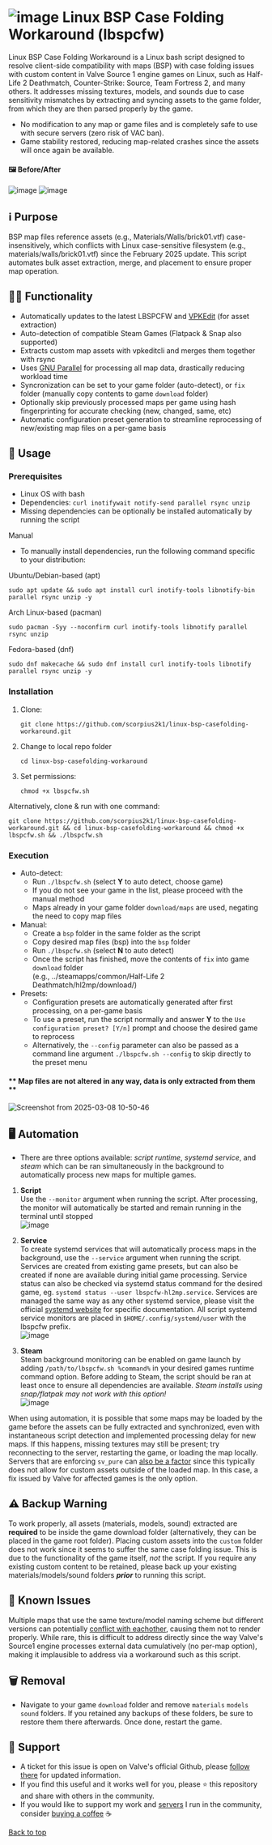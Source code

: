 # ![image](https://github.com/user-attachments/assets/128c8a61-2dcc-45a5-a972-6335c6c9a7fd) Linux BSP Case Folding Workaround (lbspcfw)

Linux BSP Case Folding Workaround is a Linux bash script designed to resolve client-side compatibility with maps (BSP) with case folding issues with custom content in Valve Source 1 engine games on Linux, such as Half-Life 2 Deathmatch, Counter-Strike: Source, Team Fortress 2, and many others. It addresses missing textures, models, and sounds due to case sensitivity mismatches by extracting and syncing assets to the game folder, from which they are then parsed properly by the game.<br/>
- No modification to any map or game files and is completely safe to use with secure servers (zero risk of VAC ban).
- Game stability restored, reducing map-related crashes since the assets will once again be available.

#### 🖼️ Before/After
![image](https://github.com/user-attachments/assets/e8b1c04d-778d-42bf-83f6-a68c1d446c2d)
![image](https://github.com/user-attachments/assets/9acf4dcb-92d4-4e85-af89-8c2859777e0c)

## ℹ️ Purpose
BSP map files reference assets (e.g., Materials/Walls/brick01.vtf) case-insensitively, which conflicts with Linux case-sensitive filesystem (e.g., materials/walls/brick01.vtf) since the February 2025 update. This script automates bulk asset extraction, merge, and placement to ensure proper map operation.

## 👨‍💻 Functionality
- Automatically updates to the latest LBSPCFW and [VPKEdit](https://github.com/craftablescience/VPKEdit/releases) (for asset extraction)
- Auto-detection of compatible Steam Games (Flatpack & Snap also supported)
- Extracts custom map assets with vpkeditcli and merges them together with rsync
- Uses [GNU Parallel](https://github.com/gitGNU/gnu_parallel) for processing all map data, drastically reducing workload time
- Syncronization can be set to your game folder (auto-detect), or `fix` folder (manually copy contents to game `download` folder)
- Optionally skip previously processed maps per game using hash fingerprinting for accurate checking (new, changed, same, etc)
- Automatic configuration preset generation to streamline reprocessing of new/existing map files on a per-game basis

## 🚀 Usage
### Prerequisites
- Linux OS with bash
- Dependencies: `curl inotifywait notify-send parallel rsync unzip`
- Missing dependencies can be optionally be installed automatically by running the script

Manual
- To manually install dependencies, run the following command specific to your distribution:

Ubuntu/Debian-based (apt)
```
sudo apt update && sudo apt install curl inotify-tools libnotify-bin parallel rsync unzip -y
```
Arch Linux-based (pacman)
```
sudo pacman -Syy --noconfirm curl inotify-tools libnotify parallel rsync unzip
```
Fedora-based (dnf)
```
sudo dnf makecache && sudo dnf install curl inotify-tools libnotify parallel rsync unzip -y
```

### Installation
1. Clone:
   ```
   git clone https://github.com/scorpius2k1/linux-bsp-casefolding-workaround.git
   ```
2. Change to local repo folder
   ```
   cd linux-bsp-casefolding-workaround
   ```
3. Set permissions:
   ```
   chmod +x lbspcfw.sh
   ```
Alternatively, clone & run with one command:
```
git clone https://github.com/scorpius2k1/linux-bsp-casefolding-workaround.git && cd linux-bsp-casefolding-workaround && chmod +x lbspcfw.sh && ./lbspcfw.sh
```

### Execution
- Auto-detect:
  - Run `./lbspcfw.sh` (select **Y** to auto detect, choose game)
  - If you do not see your game in the list, please proceed with the manual method
  - Maps already in your game folder `download/maps` are used, negating the need to copy map files
- Manual:
  - Create a `bsp` folder in the same folder as the script
  - Copy desired map files (bsp) into the `bsp` folder
  - Run `./lbspcfw.sh` (select **N** to auto detect)
  - Once the script has finished, move the contents of `fix` into game `download` folder<br/>(e.g., ../steamapps/common/Half-Life 2 Deathmatch/hl2mp/download/)
- Presets:
  - Configuration presets are automatically generated after first processing, on a per-game basis
  - To use a preset, run the script normally and answer **Y** to the `Use configuration preset? [Y/n]` prompt and choose the desired game to reprocess
  - Alternatively, the `--config` parameter can also be passed as a command line argument `./lbspcfw.sh --config` to skip directly to the preset menu

#### ** Map files are **not altered** in any way, data is only extracted from them **
![Screenshot from 2025-03-08 10-50-46](https://github.com/user-attachments/assets/80e46bdb-a529-4859-9e6d-d646daace166)

## 🖥️ Automation
- There are three options available: _script runtime_, _systemd service_, and _steam_ which can be ran simultaneously in the background to automatically process new maps for multiple games.

1. **Script**<br/>
   Use the `--monitor` argument when running the script. After processing, the monitor will automatically be started and remain running in the terminal until stopped<br/>
   ![image](https://github.com/user-attachments/assets/188e88a8-7eaf-47d3-a8ee-d94af5dc7aff)

2. **Service**<br/>
   To create systemd services that will automatically process maps in the background, use the `--service` argument when running the script. Services are created from existing game presets, but can also be created if none are available during initial game processing. Service status can also be checked via systemd status command for the desired game, eg. `systemd status --user lbspcfw-hl2mp.service`. Services are managed the same way as any other systemd service, please visit the official [systemd website](https://systemd.io/) for specific documentation. All script systemd service monitors are placed in `$HOME/.config/systemd/user` with the lbspcfw prefix.<br/>
   ![image](https://github.com/user-attachments/assets/eaef2290-4208-4461-adc8-519672cb4b43)

3. **Steam**<br/>
   Steam background monitoring can be enabled on game launch by adding `/path/to/lbspcfw.sh %command%` in your desired games runtime command option. Before adding to Steam, the script should be ran at least once to ensure all dependencies are available. _Steam installs using snap/flatpak may not work with this option!_<br/>
   ![image](https://github.com/user-attachments/assets/c3464989-5163-4f02-8fa1-7dd48dc4527f)


When using automation, it is possible that some maps may be loaded by the game before the assets can be fully extracted and synchronized, even with instantaneous script detection and implemented processing delay for new maps. If this happens, missing textures may still be present; try reconnecting to the server, restarting the game, or loading the map locally. Servers that are enforcing `sv_pure` can [also be a factor](https://github.com/scorpius2k1/linux-bsp-casefolding-workaround/issues/7) since this typically does not allow for custom assets outside of the loaded map. In this case, a fix issued by Valve for affected games is the only option.

## ⚠️ Backup Warning
To work properly, all assets (materials, models, sound) extracted are **required** to be inside the game download folder (alternatively, they can be placed in the game root folder). Placing custom assets into the `custom` folder does not work since it seems to suffer the same case folding issue. This is due to the functionality of the game itself, _not_ the script. If you require any existing custom content to be retained, please back up your existing materials/models/sound folders **_prior_** to running this script.

## 🚩 Known Issues
Multiple maps that use the same texture/model naming scheme but different versions can potentially [conflict with eachother](7), causing them not to render properly. While rare, this is difficult to address directly since the way Valve's Source1 engine processes external data cumulatively (no per-map option), making it implausible to address via a workaround such as this script.

## 🗑 Removal
- Navigate to your game `download` folder and remove `materials` `models` `sound` folders. If you retained any backups of these folders, be sure to restore them there afterwards. Once done, restart the game.

## 👥 Support
- A ticket for this issue is open on Valve's official Github, please [follow there](https://github.com/ValveSoftware/Source-1-Games/issues/6868) for updated information.
- If you find this useful and it works well for you, please ⭐ this repository and share with others in the community.
- If you would like to support my work and [servers](https://stats.scorpex.org/) I run in the community, consider [buying a coffee](https://help.scorpex.org/?s=git) ☕
  
[Back to top](#top)
